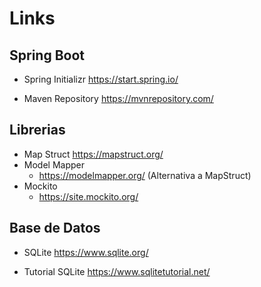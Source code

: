 # Links

## Spring Boot

* Spring Initializr
	https://start.spring.io/

* Maven Repository
	https://mvnrepository.com/

## Librerias

* Map Struct
	https://mapstruct.org/
* Model Mapper
	* https://modelmapper.org/  (Alternativa a MapStruct)
 * Mockito
  	* https://site.mockito.org/

## Base de Datos

* SQLite
	https://www.sqlite.org/

* Tutorial SQLite
	https://www.sqlitetutorial.net/
